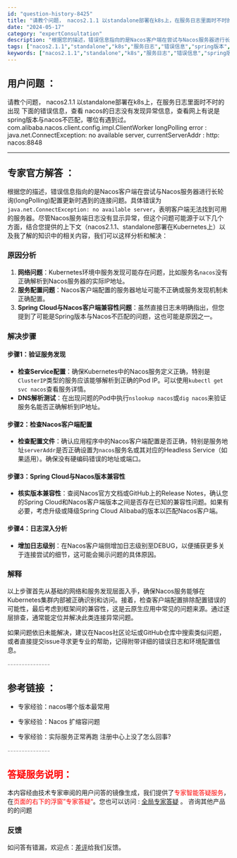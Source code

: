 ```yaml
---
id: "question-history-8425"
title: "请教个问题， nacos2.1.1 以standalone部署在k8s上，在服务日志里面时不时的出现 下面"
date: "2024-05-17"
category: "expertConsultation"
description: "根据您的描述，错误信息指向的是Nacos客户端在尝试与Nacos服务器进行长轮询(longPolling)配置更新时遇到的连接问题。具体错误为`java.net.ConnectException: no available server`，表明客户端无法找到可用的服务器。尽管Nacos服务端日志没有"
tags: ["nacos2.1.1","standalone","k8s","服务日志","错误信息","spring版本","nacos不匹配","ClientWorker","longPolling","java.net.ConnectException","no available server","currentServerAddr","http: nacos:8848"]
keywords: ["nacos2.1.1","standalone","k8s","服务日志","错误信息","spring版本","nacos不匹配","ClientWorker","longPolling","java.net.ConnectException","no available server","currentServerAddr","http: nacos:8848"]
---
```


## 用户问题 ： 
 请教个问题， nacos2.1.1 以standalone部署在k8s上，在服务日志里面时不时的出现 下面的错误信息，查看 nacos的日志没有发现异常信息，查看网上有说是spring版本与nacos不匹配，哪位有遇到过。com.alibaba.nacos.client.config.impl.ClientWorker longPolling error : java.net.ConnectException: no available server, currentServerAddr : http: nacos:8848  

---------------
## 专家官方解答 ：

根据您的描述，错误信息指向的是Nacos客户端在尝试与Nacos服务器进行长轮询(longPolling)配置更新时遇到的连接问题。具体错误为`java.net.ConnectException: no available server`，表明客户端无法找到可用的服务器。尽管Nacos服务端日志没有显示异常，但这个问题可能源于以下几个方面，结合您提供的上下文（nacos2.1.1、standalone部署在Kubernetes上）以及我了解的知识中的相关内容，我们可以这样分析和解决：

### 原因分析
1. **网络问题**：Kubernetes环境中服务发现可能存在问题，比如服务名`nacos`没有正确解析到Nacos服务器的实际IP地址。
2. **服务配置问题**：Nacos客户端配置的服务器地址可能不正确或服务发现机制未正确配置。
3. **Spring Cloud与Nacos客户端兼容性问题**：虽然直接日志未明确指出，但您提到了可能是Spring版本与Nacos不匹配的问题，这也可能是原因之一。

### 解决步骤
#### 步骤1：验证服务发现
- **检查Service配置**：确保Kubernetes中的Nacos服务定义正确，特别是`ClusterIP`类型的服务应该能够解析到正确的Pod IP。可以使用`kubectl get svc nacos`查看服务详情。
- **DNS解析测试**：在出现问题的Pod中执行`nslookup nacos`或`dig nacos`来验证服务名能否正确解析到IP地址。

#### 步骤2：检查Nacos客户端配置
- **检查配置文件**：确认应用程序中的Nacos客户端配置是否正确，特别是服务地址`serverAddr`是否正确设置为`nacos`服务名或其对应的Headless Service（如果适用）。确保没有硬编码错误的地址或端口。
  
#### 步骤3：Spring Cloud与Nacos版本兼容性
- **核实版本兼容性**：查阅Nacos官方文档或GitHub上的Release Notes，确认您的Spring Cloud和Nacos客户端版本之间是否存在已知的兼容性问题。如果有必要，考虑升级或降级Spring Cloud Alibaba的版本以匹配Nacos客户端。

#### 步骤4：日志深入分析
- **增加日志级别**：在Nacos客户端侧增加日志级别至DEBUG，以便捕获更多关于连接尝试的细节，这可能会揭示问题的具体原因。

### 解释
以上步骤首先从基础的网络和服务发现层面入手，确保Nacos服务能够在Kubernetes集群内部被正确识别和访问。接着，检查客户端配置排除配置错误的可能性，最后考虑到框架间的兼容性，这是云原生应用中常见的问题来源。通过逐层排查，通常能定位并解决此类连接异常问题。

如果问题依旧未能解决，建议在Nacos社区论坛或GitHub仓库中搜索类似问题，或者直接提交issue寻求更专业的帮助，记得附带详细的错误日志和环境配置信息。


<font color="#949494">---------------</font> 


## 参考链接 ：

* 专家经验：nacos哪个版本最常用 
 
 * 专家经验：Nacos 扩缩容问题 
 
 * 专家经验：实际服务正常再跑 注册中心上没了怎么回事? 


 <font color="#949494">---------------</font> 
 


## <font color="#FF0000">答疑服务说明：</font> 

本内容经由技术专家审阅的用户问答的镜像生成，我们提供了<font color="#FF0000">专家智能答疑服务</font>，在<font color="#FF0000">页面的右下的浮窗”专家答疑“</font>。您也可以访问 : [全局专家答疑](https://answer.opensource.alibaba.com/docs/intro) 。 咨询其他产品的的问题

### 反馈
如问答有错漏，欢迎点：[差评](https://ai.nacos.io/user/feedbackByEnhancerGradePOJOID?enhancerGradePOJOId=13646)给我们反馈。
